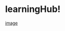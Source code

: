 # learningHub!
[image](https://user-images.githubusercontent.com/89834915/219128421-4a4b5543-e73a-41a3-b78a-a0d8cd537f44.png)
